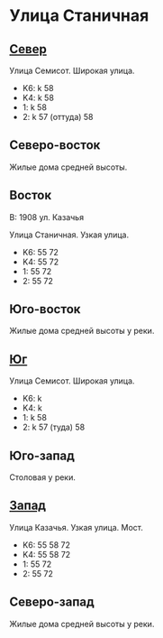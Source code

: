 # Улица Станичная

## [Север](./10430065.md)

Улица Семисот.
Широкая улица.

* K6:   k
        58
* K4:   k
        58
* 1:    k
        58
* 2:    k
        57 (оттуда) 58

## Северо-восток

Жилые дома средней высоты.

## Восток

В:  1908    ул. Казачья

Улица Станичная.
Узкая улица.

* K6:   55  72
* K4:   55  72
* 1:    55  72
* 2:    55  72

## Юго-восток

Жилые дома средней высоты у реки.

## [Юг](./10430077.md)

Улица Семисот.
Широкая улица.

* K6:   k
* K4:   k
* 1:    k
        58
* 2:    k
        57 (туда)   58

## Юго-запад

Столовая у реки.

## [Запад](./10420075.md)

Улица Казачья.
Узкая улица.
Мост.

* K6:   55  58  72
* K4:   55  58  72
* 1:    55  72
* 2:    55  72

## Северо-запад

Жилые дома средней высоты у реки.
